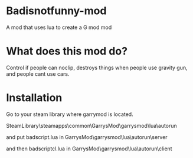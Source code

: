 # Badisnotfunny-mod
A mod that uses lua to create a G mod mod

# What does this mod do?

Control if people can noclip, destroys things when people use gravity gun, and people cant use cars.

# Installation

Go to your steam library where garrymod is located.

SteamLibrary\steamapps\common\GarrysMod\garrysmod\lua\autorun

and put badscript.lua in GarrysMod\garrysmod\lua\autorun\server

and then badscriptcl.lua in GarrysMod\garrysmod\lua\autorun\client
